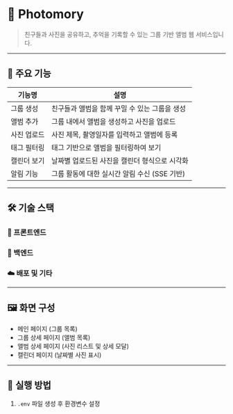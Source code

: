 # 📸 Photomory 

> 친구들과 사진을 공유하고, 추억을 기록할 수 있는 그룹 기반 앨범 웹 서비스입니다.

---

## 🧩 주요 기능

| 기능명 | 설명 |
|--------|------|
| 그룹 생성 | 친구들과 앨범을 함께 꾸밀 수 있는 그룹을 생성 |
| 앨범 추가 | 그룹 내에서 앨범을 생성하고 사진을 업로드 |
| 사진 업로드 | 사진 제목, 촬영일자를 입력하고 앨범에 등록 |
| 태그 필터링 | 태그 기반으로 앨범을 필터링하여 보기 |
| 캘린더 보기 | 날짜별 업로드된 사진을 캘린더 형식으로 시각화 |
| 알림 기능 | 그룹 활동에 대한 실시간 알림 수신 (SSE 기반) |

---

## 🛠️ 기술 스택

### 🔷 프론트엔드


### 🔶 백엔드


### ☁️ 배포 및 기타

---

## 🖼️ 화면 구성

- 메인 페이지 (그룹 목록)
- 그룹 상세 페이지 (앨범 목록)
- 앨범 상세 페이지 (사진 리스트 및 상세 모달)
- 캘린더 페이지 (날짜별 사진 표시)

---

## 🧪 실행 방법

1. `.env` 파일 생성 후 환경변수 설정
